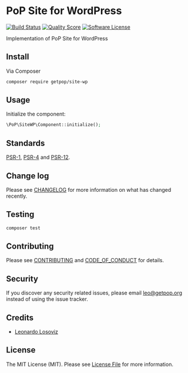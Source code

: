 # PoP Site for WordPress
[![Build Status][ico-travis]][link-travis]
[![Quality Score][ico-code-quality]][link-code-quality]
[![Software License][ico-license]](LICENSE.md)

<!--
[![Latest Version on Packagist][ico-version]][link-packagist]
[![Coverage Status][ico-scrutinizer]][link-scrutinizer]
[![Total Downloads][ico-downloads]][link-downloads]
-->

Implementation of PoP Site for WordPress

## Install

Via Composer

``` bash
composer require getpop/site-wp
```

## Usage

Initialize the component:

``` php
\PoP\SiteWP\Component::initialize();
```

## Standards

[PSR-1](https://www.php-fig.org/psr/psr-1), [PSR-4](https://www.php-fig.org/psr/psr-4) and [PSR-12](https://www.php-fig.org/psr/psr-12).

## Change log

Please see [CHANGELOG](CHANGELOG.md) for more information on what has changed recently.

## Testing

``` bash
composer test
```

## Contributing

Please see [CONTRIBUTING](CONTRIBUTING.md) and [CODE_OF_CONDUCT](CODE_OF_CONDUCT.md) for details.

## Security

If you discover any security related issues, please email leo@getpop.org instead of using the issue tracker.

## Credits

- [Leonardo Losoviz][link-author]

## License

The MIT License (MIT). Please see [License File](LICENSE.md) for more information.

[ico-version]: https://img.shields.io/packagist/v/getpop/site-wp.svg?style=flat-square
[ico-license]: https://img.shields.io/badge/license-MIT-brightgreen.svg?style=flat-square
[ico-travis]: https://img.shields.io/travis/getpop/site-wp/master.svg?style=flat-square
[ico-scrutinizer]: https://img.shields.io/scrutinizer/coverage/g/getpop/site-wp.svg?style=flat-square
[ico-code-quality]: https://img.shields.io/scrutinizer/g/getpop/site-wp.svg?style=flat-square
[ico-downloads]: https://img.shields.io/packagist/dt/getpop/site-wp.svg?style=flat-square

[link-packagist]: https://packagist.org/packages/getpop/site-wp
[link-travis]: https://travis-ci.org/getpop/site-wp
[link-scrutinizer]: https://scrutinizer-ci.com/g/getpop/site-wp/code-structure
[link-code-quality]: https://scrutinizer-ci.com/g/getpop/site-wp
[link-downloads]: https://packagist.org/packages/getpop/site-wp
[link-contributors]: ../../contributors
[link-author]: https://github.com/leoloso
